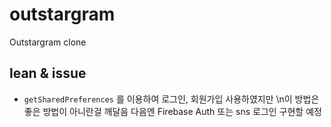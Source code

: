 # outstargram
Outstargram clone

## lean & issue

- `getSharedPreferences` 를 이용하여 로그인, 회원가입 사용하였지만
   \n이 방법은 좋은 방법이 아니란걸 깨달음 다음엔 Firebase Auth 또는 sns 로그인 구현할 예정
